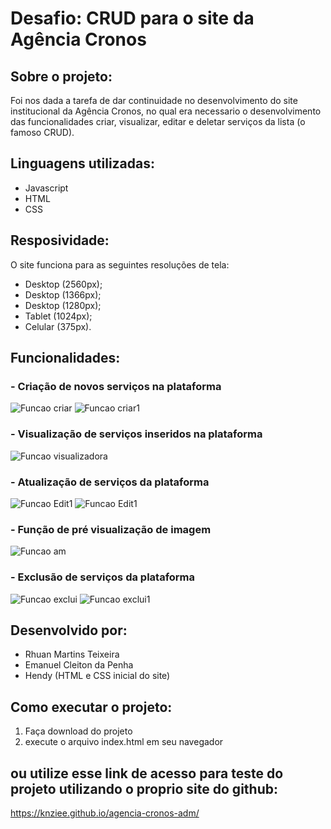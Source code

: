 
# Desafio: CRUD para o site da Agência Cronos


## Sobre o projeto:
Foi nos dada a tarefa de dar continuidade no desenvolvimento do site institucional da Agência Cronos, no qual era necessario o desenvolvimento das funcionalidades criar, visualizar, editar e deletar serviços da lista (o famoso CRUD).



## Linguagens utilizadas:
- Javascript
- HTML
- CSS

## Resposividade:
 O site funciona para as seguintes resoluções de tela:
 - Desktop (2560px);
 - Desktop (1366px);
 - Desktop (1280px);
 - Tablet (1024px);
 - Celular (375px).

## Funcionalidades: 
### - Criação de novos serviços na plataforma
![Funcao criar](/public/imagens/funcaoinserirp1.png "Funcao criar")
![Funcao criar1](/public/imagens/funcaoinserir2.png "Funcao criar")
### - Visualização de serviços inseridos na plataforma
![Funcao visualizadora](/public/imagens/teladosite.png "Funcao visualizadora")
### - Atualização de serviços da plataforma
![Funcao Edit1](/public/imagens/funcaoeditar.png "Funcao Edit")
![Funcao Edit1](/public/imagens/funcaoeditar2.png "Funcao Edit")
### - Função de pré visualização de imagem
![Funcao am](/public/imagens/amostradeimg.png "Funcao am")
### - Exclusão de serviços da plataforma
![Funcao exclui](/public/imagens/funcaoexcluir.png "Funcao exclui")
![Funcao exclui1](/public/imagens/funcaoexcluir2.png "Funcao exclui1")

## Desenvolvido por:
- Rhuan Martins Teixeira
- Emanuel Cleiton da Penha
- Hendy (HTML e CSS inicial do site)

## Como executar o projeto:
1. Faça download do projeto
2. execute o arquivo index.html em seu navegador

## ou utilize esse link de acesso para teste do projeto utilizando o proprio site do github:
https://knziee.github.io/agencia-cronos-adm/
